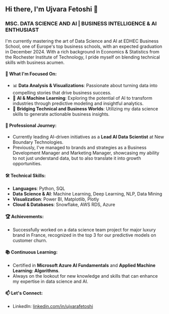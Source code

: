 
## Hi there, I'm Ujvara Fetoshi 👋

### MSC. DATA SCIENCE AND AI | BUSINESS INTELLIGENCE & AI ENTHUSIAST

I'm currently mastering the art of Data Science and AI at EDHEC Business School, one of Europe's top business schools, with an expected graduation in December 2024. With a rich background in Economics & Statistics from the Rochester Institute of Technology, I pride myself on blending technical skills with business acumen.

#### 🌱 What I'm Focused On:

- 📊 **Data Analysis & Visualizations**: Passionate about turning data into compelling stories that drive business success.
- 🤖 **AI & Machine Learning**: Exploring the potential of AI to transform industries through predictive modeling and insightful analytics.
- 🌉 **Bridging Technical and Business Worlds**: Utilizing my data science skills to generate actionable business insights.

#### 💼 Professional Journey:

- Currently leading AI-driven initiatives as a **Lead AI Data Scientist** at New Boundary Technologies.
- Previously, I've managed to brands and strategies as a Business Development Manager and Marketing Manager, showcasing my ability to not just understand data, but to also translate it into growth opportunities.

#### 🛠 Technical Skills:

- **Languages**: Python, SQL
- **Data Science & AI**: Machine Learning, Deep Learning, NLP, Data Mining
- **Visualization**: Power BI, Matplotlib, Plotly
- **Cloud & Databases**: Snowflake, AWS RDS, Azure

#### 🏆 Achievements:

- Successfully worked on a data science team project for major luxury brand in France, recognized in the top 3 for our predictive models on customer churn.

#### 📚 Continuous Learning:

- Certified in **Microsoft Azure AI Fundamentals** and **Applied Machine Learning: Algorithms**.
- Always on the lookout for new knowledge and skills that can enhance my expertise in data science and AI.

#### 📫 Let's Connect:

- LinkedIn: [linkedin.com/in/ujvarafetoshi](https://www.linkedin.com/in/ujvarafetoshi)
